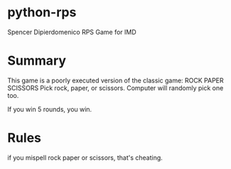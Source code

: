 # python-rps

Spencer Dipierdomenico
RPS Game for IMD

# Summary

This game is a poorly executed version of the classic game: ROCK PAPER SCISSORS
Pick rock, paper, or scissors. Computer will randomly pick one too.

If you win 5 rounds, you win.

# Rules

if you mispell rock paper or scissors, that's cheating.